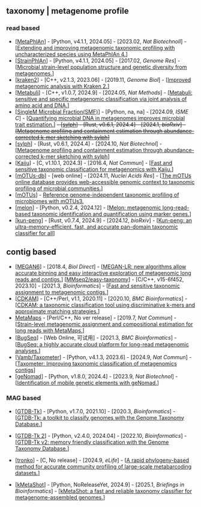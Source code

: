 ## taxonomy | metagenome profile

### read based
- [[MetaPhlAn](https://github.com/biobakery/MetaPhlAn)] - [Python, v4.1.1, 2024.05] - [2023.02, _Nat Biotechnoll_] - [[Extending and improving metagenomic taxonomic profiling with uncharacterized species using MetaPhlAn 4.](https://doi.org/10.1038/s41587-023-01688-w)]
- [[StrainPhlAn](https://github.com/biobakery/MetaPhlAn)] - [Python, v4.1.1, 2024.05] - [2017.02, _Genome Res_] - [[Microbial strain-level population structure and genetic diversity from metagenomes.](https://dx.doi.org/10.1101/gr.216242.116)]
- [[kraken2](https://github.com/DerrickWood/kraken2)] - [C++, v2.1.3, 2023.06] - [2019.11, _Genome Biol_] - [[Improved metagenomic analysis with Kraken 2.](https://doi.org/10.1186/s13059-019-1891-0)]
- [[Metabuli](https://github.com/steineggerlab/Metabuli)] - [C++, v1.0.7, 2024.9] - [2024.05, _Nat Methods_] - [[Metabuli: sensitive and specific metagenomic classification via joint analysis of amino acid and DNA.](https://doi.org/10.1038/s41592-024-02273-y)]
- [[SingleM Microbial Fraction(SMF)](https://github.com/EisenRa/2024_soil_dark_matter_reply)] - [Python, na, na] - [2024.09, _ISME C_] - [[Quantifying microbial DNA in metagenomes improves microbial trait estimation.](https://doi.org/10.1093/ismeco/ycae111)]
~~- [[sylph](https://github.com/bluenote-1577/sylph)] - [Rust, v0.6.1, 2024.4] - [2024.1, _bioRxiv_] - [[Metagenome profiling and containment estimation through abundance-corrected k-mer sketching with sylph](https://doi.org/10.1101/2023.11.20.567879)]~~
- [[sylph](https://github.com/bluenote-1577/sylph)] - [Rust, v0.6.1, 2024.4] - [2024.10, _Nat Biotechnol_] - [[Metagenome profiling and containment estimation through abundance-corrected k-mer sketching with sylph](https://doi.org/10.1038/s41587-024-02412-y)]
- [[Kaiju](https://github.com/bioinformatics-centre/kaiju)] - [C, v1.10.1, 2024.3] - [2016.4, _Nat Commun_] - [[Fast and sensitive taxonomic classification for metagenomics with Kaiju.](https://doi.org/10.1038/ncomms11257)]
- [[mOTUs-db](https://motus-db.org/)] - [web online] - [2024.11, _Nuclei Acids Res_] - [[The mOTUs online database provides web-accessible genomic context to taxonomic profiling of microbial communities.](https://doi.org/10.1093/nar/gkae1004)]
- [[mOTUs](https://github.com/motu-tool/mOTUs)] - [Reference genome-independent taxonomic profiling of microbiomes with mOTUs3.]()
- [[melon](https://github.com/xinehc/melon)] - [Python, v0.2.4, 2024.12] - [[Melon: metagenomic long-read-based taxonomic identification and quantification using marker genes.](https://doi.org/10.1186/s13059-024-03363-y)]
- [[kun-peng](https://github.com/eric9n/Kun-peng)] - [Rust, v0.7.4, 2024.9] - [2024.12, _bioRxiv_] - [[Kun-peng: an ultra-memory-efficient, fast, and accurate pan-domain taxonomic classifier for all](https://www.biorxiv.org/content/10.1101/2024.12.19.629356v1.full.pdf)]

## contig based
- [[MEGAN6](https://uni-tuebingen.de/fakultaeten/mathematisch-naturwissenschaftliche-fakultaet/fachbereiche/informatik/lehrstuehle/algorithms-in-bioinformatics/software/megan6/)] - [2018.4, _Biol Direct_] - [[MEGAN-LR: new algorithms allow accurate binning and easy interactive exploration of metagenomic long reads and contigs.](https://doi.org/10.1186/s13062-018-0208-7)]
[[MMseq2/easy-taxonomy](https://github.com/soedinglab/mmseqs2)] - [C/C++, v15-6f452, 2023.10] - [2021.3, _Bioinformatics_] - [[Fast and sensitive taxonomic assignment to metagenomic contigs.](https://doi.org/10.1093/bioinformatics/btab184)]
- [[CDKAM](https://github.com/SJTU-CGM/CDKAM)] - [C++/Perl, v1.1, 2020.11] - [2020.10, _BMC Bioinformatics_] - [[CDKAM: a taxonomic classification tool using discriminative k-mers and approximate matching strategies.](https://doi.org/10.1186/s12859-020-03777-y)]
- [MetaMaps](https://github.com/DiltheyLab/MetaMaps) - [Perl/C++, No ver release] - [2019.7, _Nat Commun_] - [[Strain-level metagenomic assignment and compositional estimation for long reads with MetaMaps.](https://doi.org/10.1038/s41467-019-10934-2)]
- [[BugSeq](https://app.bugseq.com/academic)] - [Web Online, 可试用] - [2021.3, _BMC Bioinformatics_] - [[BugSeq: a highly accurate cloud platform for long-read metagenomic analyses.](https://doi.org/10.1186/s12859-021-04089-5)]
- [[Vamb/Taxometer](https://github.com/RasmussenLab/vamb)] - [Python, v4.1.3, 2023.6] - [2024.9, _Nat Commun_] - [[Taxometer: Improving taxonomic classification of metagenomics contigs](https://doi.org/10.1038/s41467-024-52771-y)]
- [[geNomad](https://github.com/apcamargo/genomad)] - [Python, v1.8.0, 2024.4] - [2023.9, _Nat Biotechnol_] - [[Identification of mobile genetic elements with geNomad.](https://doi.org/10.1038/s41587-023-01953-y)]


### MAG based
- [[GTDB-Tk](https://github.com/ecogenomics/gtdbtk)] - [Python, v1.7.0, 2021.10] - [2020.3, _Bioinformatics_] - [[GTDB-Tk: a toolkit to classify genomes with the Genome Taxonomy Database.](https://doi.org/10.1093/bioinformatics/btz848)]
- [[GTDB-Tk 2](https://github.com/Ecogenomics/GTDBTk)] - [Python, v2.4.0, 2024.04] - [2022.10, _Bioinformatics_] - [[GTDB-Tk v2: memory friendly classification with the Genome Taxonomy Database.](https://doi.org/10.1093/bioinformatics/btac672)]

- [[tronko](https://github.com/lpipes/tronko)] - [C, No release] - [2024.9, _eLife_] - [[A rapid phylogeny-based method for accurate community profiling of large-scale metabarcoding datasets.](https://doi.org/10.7554/eLife.85794)]

- [[kMetaShot](https://github.com/gdefazio/kMetaShot)] - [Python, NoReleaseYet, 2024.9] - [2025.1, _Briefings in Bioinformatics_] - [[kMetaShot: a fast and reliable taxonomy classifier for metagenome-assembled genomes.](https://doi.org/10.1093/bib/bbae680)]
